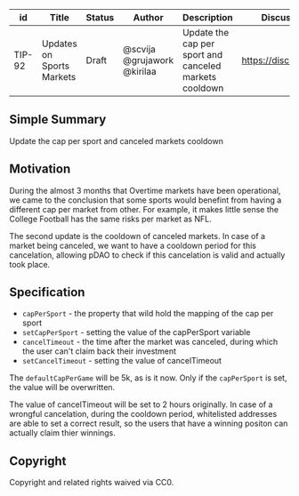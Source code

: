 
| id      | Title | Status | Author | Description | Discussions to | Created |
| ----------- | ----------- | ----------- | ----------- | ----------- | ----------- | ----------- |
| TIP-92 | Updates on Sports Markets | Draft | @scvija @grujawork @kirilaa | Update the cap per sport and canceled markets cooldown  | https://discord.gg/thales | 2022-10-03

## Simple Summary

Update the cap per sport and canceled markets cooldown

## Motivation  

During the almost 3 months that Overtime markets have been operational, we came to the conclusion that some sports would benefint from having a different cap per market from other. For example, it makes little sense the College Football has the same risks per market as NFL. 

The second update is the cooldown of canceled markets. In case of a market being canceled, we want to have a cooldown period for this cancelation, allowing pDAO to check if this cancelation is valid and actually took place. 

## Specification

  - `capPerSport` - the property that wild hold the mapping of the cap per sport
  - `setCapPerSport` - setting the value of the capPerSport variable
  - `cancelTimeout` - the time after the market was canceled, during which the user can't claim back their investment
  - `setCancelTimeout` - setting the value of cancelTimeout

  The `defaultCapPerGame` will be 5k, as is it now. Only if the `capPerSport` is set, the value will be overwritten.

  The value of cancelTimeout will be set to 2 hours originally. In case of a wrongful cancelation, during the cooldown period, whitelisted addresses are able to set a correct result, so the users that have a winning positon can actually claim thier winnings.



## Copyright

Copyright and related rights waived via CC0.
